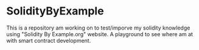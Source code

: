 # SolidityByExample

This is a repository am working on to test/imporve my solidity knowledge using "Solidity By Example.org" website.
A playground to see where am at with smart contract development.
